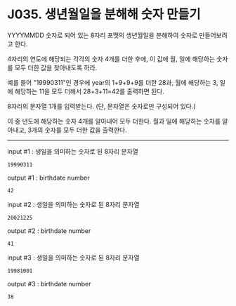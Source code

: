 # J035. 생년월일을 분해해 숫자 만들기
YYYYMMDD 숫자로 되어 있는 8자리 포맷의 생년월일을 분해하여 숫자로 만들어보려고 한다. 

4자리의 연도에 해당되는 각각의 숫자 4개를 더한 후에, 이 값에 월, 일에 해당하는 숫자를 모두 더한 값을 찾아내도록 하라. 

예를 들어 "19990311"인 경우에 year의 1+9+9+9를 더한 28과, 월에 해당하는 3, 일에 해당하는 11을 모두 더해서 28+3+11=42를 출력하면 된다.

8자리의 문자열 1개를 입력받는다. (단, 문자열은 숫자로만 구성되어 있다.)  

이 중 년도에 해당하는 숫자 4개를 알아내어 모두 더한다. 월과 일에 해당하는 숫자를 알아내고, 3개의 숫자를 모두 더한 값을 출력한다.

---

input #1 : 생일을 의미하는 숫자로 된 8자리 문자열
```
19990311
```
output #1 : birthdate number
```
42
```

input #2 : 생일을 의미하는 숫자로 된 8자리 문자열
```
20021225
```
output #2 : birthdate number
```
41
```

input #3 : 생일을 의미하는 숫자로 된 8자리 문자열
```
19981001
```
output #3 : birthdate number
```
38
```